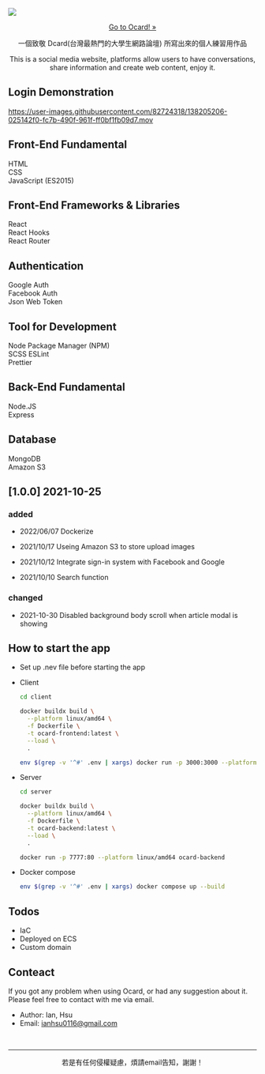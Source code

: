 [<img align="center" src="https://user-images.githubusercontent.com/82724318/138928955-57146cae-1e69-4504-b602-8b539e758b86.png">](https://ocard-forumweb.herokuapp.com/)  
[<p align="center">Go to Ocard! »</p>](https://ocard-forumweb.herokuapp.com/)

<p align="center">一個致敬 Dcard(台灣最熱門的大學生網路論壇) 所寫出來的個人練習用作品</p>
<p align="center">This is a social media website, platforms allow users to have conversations, share information and create web content, enjoy it.</p>

## Login Demonstration

https://user-images.githubusercontent.com/82724318/138205206-025142f0-fc7b-490f-961f-ff0bf1fb09d7.mov

## Front-End Fundamental

HTML  
CSS  
JavaScript (ES2015)

## Front-End Frameworks & Libraries

React  
React Hooks  
React Router

## Authentication

Google Auth  
Facebook Auth  
Json Web Token

## Tool for Development

Node Package Manager (NPM)  
SCSS
ESLint  
Prettier

## Back-End Fundamental

Node.JS  
Express

## Database

MongoDB  
Amazon S3

## [1.0.0] 2021-10-25

### added
- 2022/06/07
  Dockerize

- 2021/10/17
  Useing Amazon S3 to store upload images

- 2021/10/12
  Integrate sign-in system with Facebook and Google

- 2021/10/10
  Search function

### changed
- 2021-10-30
  Disabled background body scroll when article modal is showing

## How to start the app

- Set up .nev file before starting the app

- Client
  ```bash
  cd client

  docker buildx build \
    --platform linux/amd64 \
    -f Dockerfile \
    -t ocard-frontend:latest \
    --load \
    .
  
  env $(grep -v '^#' .env | xargs) docker run -p 3000:3000 --platform linux/amd64 ocard-frontend
  ```

- Server
  ```bash
  cd server

  docker buildx build \
    --platform linux/amd64 \
    -f Dockerfile \
    -t ocard-backend:latest \
    --load \
    .
  
  docker run -p 7777:80 --platform linux/amd64 ocard-backend
  ```

- Docker compose
  ```bash
  env $(grep -v '^#' .env | xargs) docker compose up --build
  ```

## Todos
- IaC
- Deployed on ECS
- Custom domain

## Conteact

If you got any problem when using Ocard, or had any suggestion about it. Please feel free to contact with me via email.

- Author: Ian, Hsu
- Email: ianhsu0116@gmail.com

<br />
<hr />
<p align="center">若是有任何侵權疑慮，煩請email告知，謝謝！</p>
